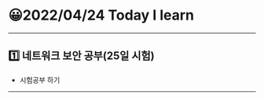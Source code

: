 # 😀2022/04/24 Today I learn
-------------------------
## 1️⃣ 네트워크 보안 공부(25일 시험)
  * 시험공부 하기
------------------------
